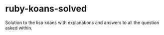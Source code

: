 ruby-koans-solved
=================

Solution to the lisp koans with explanations and answers to
all the question asked within.
